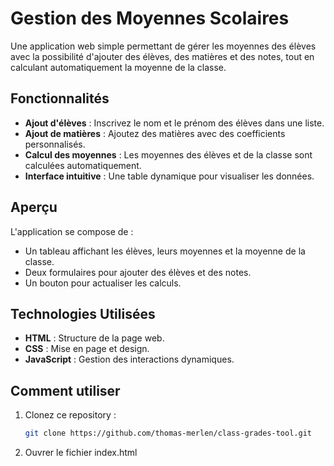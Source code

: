 # Gestion des Moyennes Scolaires

Une application web simple permettant de gérer les moyennes des élèves avec la possibilité d'ajouter des élèves, des matières et des notes, tout en calculant automatiquement la moyenne de la classe.

## Fonctionnalités

- **Ajout d'élèves** : Inscrivez le nom et le prénom des élèves dans une liste.
- **Ajout de matières** : Ajoutez des matières avec des coefficients personnalisés.
- **Calcul des moyennes** : Les moyennes des élèves et de la classe sont calculées automatiquement.
- **Interface intuitive** : Une table dynamique pour visualiser les données.

## Aperçu

L'application se compose de :
- Un tableau affichant les élèves, leurs moyennes et la moyenne de la classe.
- Deux formulaires pour ajouter des élèves et des notes.
- Un bouton pour actualiser les calculs.

## Technologies Utilisées

- **HTML** : Structure de la page web.
- **CSS** : Mise en page et design.
- **JavaScript** : Gestion des interactions dynamiques.

## Comment utiliser

1. Clonez ce repository :
   ```bash
   git clone https://github.com/thomas-merlen/class-grades-tool.git

2. Ouvrer le fichier index.html
